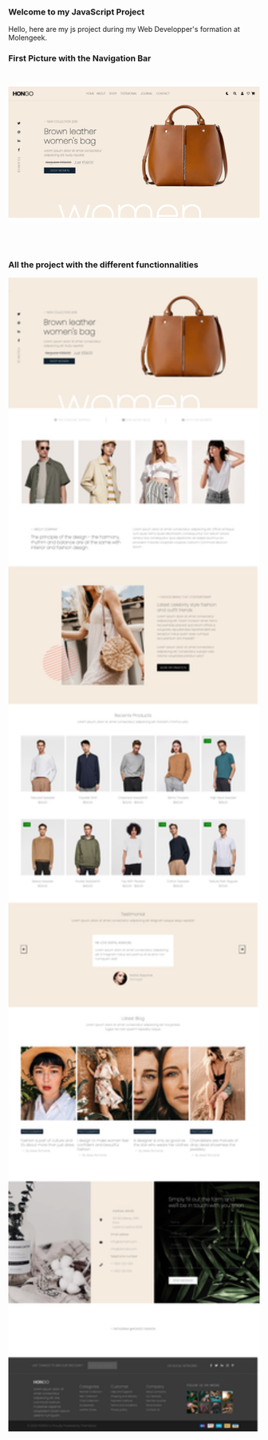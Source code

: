 ### Welcome to my JavaScript Project

Hello, here are my js project during my Web Developper's formation at Molengeek. 

### First Picture with the Navigation Bar
<img src="./public/presentation/bannerJS.jpeg" style="width: 1000px; height: max-content; margin-bottom: 50px; margin-top: 30px;" alt="">

### All the project with the different functionnalities
<img src='./public/presentation/projectJS.jpg' style='width:1000px; height: max-content;' alt="">
